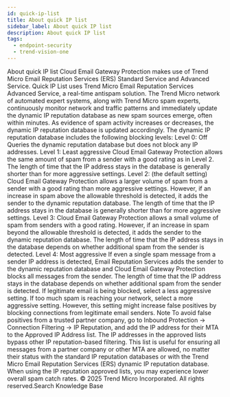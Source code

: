 ```yaml
---
id: quick-ip-list
title: About quick IP list
sidebar_label: About quick IP list
description: About quick IP list
tags:
  - endpoint-security
  - trend-vision-one
---
```


 About quick IP list Cloud Email Gateway Protection makes use of Trend Micro Email Reputation Services (ERS) Standard Service and Advanced Service. Quick IP List uses Trend Micro Email Reputation Services Advanced Service, a real-time antispam solution. The Trend Micro network of automated expert systems, along with Trend Micro spam experts, continuously monitor network and traffic patterns and immediately update the dynamic IP reputation database as new spam sources emerge, often within minutes. As evidence of spam activity increases or decreases, the dynamic IP reputation database is updated accordingly. The dynamic IP reputation database includes the following blocking levels: Level 0: Off Queries the dynamic reputation database but does not block any IP addresses. Level 1: Least aggressive Cloud Email Gateway Protection allows the same amount of spam from a sender with a good rating as in Level 2. The length of time that the IP address stays in the database is generally shorter than for more aggressive settings. Level 2: (the default setting) Cloud Email Gateway Protection allows a larger volume of spam from a sender with a good rating than more aggressive settings. However, if an increase in spam above the allowable threshold is detected, it adds the sender to the dynamic reputation database. The length of time that the IP address stays in the database is generally shorter than for more aggressive settings. Level 3: Cloud Email Gateway Protection allows a small volume of spam from senders with a good rating. However, if an increase in spam beyond the allowable threshold is detected, it adds the sender to the dynamic reputation database. The length of time that the IP address stays in the database depends on whether additional spam from the sender is detected. Level 4: Most aggressive If even a single spam message from a sender IP address is detected, Email Reputation Services adds the sender to the dynamic reputation database and Cloud Email Gateway Protection blocks all messages from the sender. The length of time that the IP address stays in the database depends on whether additional spam from the sender is detected. If legitimate email is being blocked, select a less aggressive setting. If too much spam is reaching your network, select a more aggressive setting. However, this setting might increase false positives by blocking connections from legitimate email senders. Note To avoid false positives from a trusted partner company, go to Inbound Protection → Connection Filtering → IP Reputation, and add the IP address for their MTA to the Approved IP Address list. The IP addresses in the approved lists bypass other IP reputation-based filtering. This list is useful for ensuring all messages from a partner company or other MTA are allowed, no matter their status with the standard IP reputation databases or with the Trend Micro Email Reputation Services (ERS) dynamic IP reputation database. When using the IP reputation approved lists, you may experience lower overall spam catch rates. © 2025 Trend Micro Incorporated. All rights reserved.Search Knowledge Base
